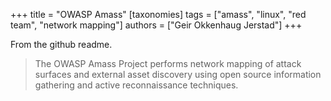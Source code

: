 +++
title = "OWASP Amass"
[taxonomies]
tags = ["amass", "linux", "red team", "network mapping"]
authors = ["Geir Okkenhaug Jerstad"] 
+++

From the github readme.  

> The OWASP Amass Project performs network mapping of attack surfaces and external asset discovery using open source information gathering and active reconnaissance techniques. 

